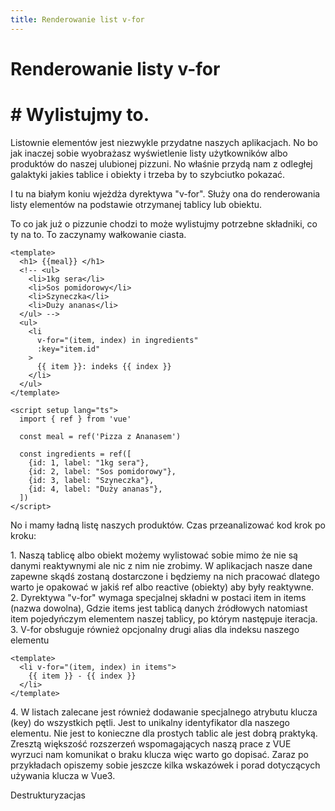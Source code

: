 ```yaml
---
title: Renderowanie list v-for
---
```


<h1 class='text-white mb-10 mt-5 text-2xl uppercase text-center'>
  Renderowanie listy v-for
</h1>

<TextBoxMD>
  <h1 class="text-2xl font-semibold">
    <span class='text-green-500 forn-bold'>#</span>  Wylistujmy to. 
  </h1>
  <p class='my-2'>
    Listownie elementów jest niezwykle przydatne naszych aplikacjach. No bo jak inaczej sobie wyobrażasz wyświetlenie listy użytkowników albo produktów do naszej ulubionej pizzuni. No właśnie przydą nam z odległej galaktyki jakies tablice i obiekty i trzeba by to szybciutko pokazać.
  </p>
  <p class='my-2'>
    I tu na białym koniu wjeżdża dyrektywa "v-for". Służy ona do renderowania listy elementów na podstawie otrzymanej tablicy lub obiektu. 
  </p>
  <p class='my-2'>
    To co jak już o pizzunie chodzi to może wylistujmy potrzebne składniki, co ty na to. To zaczynamy wałkowanie ciasta.
  </p>
</TextBoxMD>

```vue 
<template>
  <h1> {{meal}} </h1>
  <!-- <ul>
    <li>1kg sera</li>
    <li>Sos pomidorowy</li>
    <li>Szyneczka</li>
    <li>Duży ananas</li>
  </ul> -->
  <ul>
    <li 
      v-for="(item, index) in ingredients" 
      :key="item.id"
    > 
      {{ item }}: indeks {{ index }} 
    </li>
  </ul>
</template>

<script setup lang="ts">
  import { ref } from 'vue'

  const meal = ref('Pizza z Ananasem')

  const ingredients = ref([
    {id: 1, label: "1kg sera"},
    {id: 2, label: "Sos pomidorowy"},
    {id: 3, label: "Szyneczka"},
    {id: 4, label: "Duży ananas"},
  ])
</script>
```

<ArrayExample />

<TextBoxMD>
  <p class='my-2'>
    No i mamy ładną listę naszych produktów. Czas przeanalizować kod krok po kroku:
  </p>
  <p class='my-2'>
    1. Naszą tablicę albo obiekt możemy wylistować sobie mimo że nie są danymi reaktywnymi ale nic z nim nie zrobimy. W aplikacjach nasze dane zapewne skądś zostaną dostarczone i będziemy na nich pracować dlatego warto je opakować w jakiś ref albo reactive (obiekty) aby były reaktywne. <br>
    2. Dyrektywa "v-for" wymaga specjalnej składni w postaci item in items (nazwa dowolna), Gdzie items jest tablicą danych źródłowych natomiast item pojedyńczym elementem naszej tablicy, po którym następuje iteracja. <br>
    3. V-for obsługuje również opcjonalny drugi alias dla indeksu naszego elementu
  </p>
</TextBoxMD>

```vue 
<template>
  <li v-for="(item, index) in items">
    {{ item }} - {{ index }}
  </li>
</template>
```

<TextBoxMD>
  <p class='my-2'>
    4. W listach zalecane jest również dodawanie specjalnego atrybutu klucza (key) do wszystkich pętli. Jest to unikalny identyfikator dla naszego elementu. Nie jest to konieczne dla prostych tablic ale jest dobrą praktyką. Zresztą większość rozszerzeń wspomagających naszą prace z VUE wyrzuci nam komunikat o braku klucza więc warto go dopisać. Zaraz po przykładach opiszemy sobie jeszcze kilka wskazówek i porad dotyczących używania klucza w Vue3.
  </p>
</TextBoxMD>

<TextBoxMd>
  <p>
    Destrukturyzacjas
  </p>
</TextBoxMd>